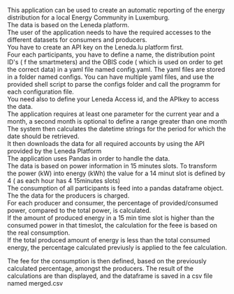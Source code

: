 This application can be used to create an automatic reporting of the energy distribution for a local  Energy Community in Luxemburg.  
The data is based on the Leneda platform.  
The user of the application needs to have the required accesses to the different datasets for consumers and producers.  
You have to create an API key on the Leneda.lu platform first.  
Four each participants, you have to define a name, the distribution point ID's ( f the smartmeters) and the OBIS code ( which is used on order to get the correct data) in a yaml file named config.yaml. The yaml files are stored in a folder named configs. You can have multiple yaml files, and use the provided shell script to parse the configs folder and call the programm for each configuration file.  
You need also to define your Leneda Access id, and the APIkey to access the data.  
The application  requires at least one parameter for the current year and a month, a second month is optional to define a range greater than one month  
The system then calculates the datetime strings for the period for which the date should be retrieved.  
It then downloads the data for all required accounts by using the API provided by the Leneda Platform  
The application uses Pandas in order to handle the data.  
The data is based on power information in 15 minutes slots. To transform the power (kW) into energy (kWh) the value for a 14 minut slot is defined by 4 ( as each hour has 4 15minutes slots)  
The consumption of all participants is feed into a pandas dataframe object.  
The the data for the producers is charged.  
For each producer and consumer, the percentage of provided/consumed power, compared to the total power, is calculated.  
If the amount of produced energy in a 15 min time slot is higher than the consumed power in that timeslot, the calculation for the feee is based on the real consumption.  
If the total produced amount of energy is less than the total consumed energy, the percentage calculated previusly is applied to the fee calculation.  

The fee for the consumption is then defined, based on the previously calculated percentage, amongst the producers.
The result of the calculations are than displayed, and the dataframe is saved in a csv file named merged.csv
